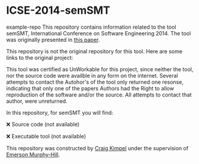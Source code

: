 # ICSE-2014-semSMT
example-repo
This repository contains information related to the tool semSMT, International Conference on Software Engineering 2014. 
The tool was originally presented in [this paper](http://doi.acm.org/10.1145/2591062.2591072).

This repository is not the original repository for this tool. Here are some links to the original project:

This tool was certified as UnWorkable for this project, since neither the tool, nor the source code were availble in any form on the internet. Several attempts to contact the Autohor's of the tool only returned one resonse, indicating that only one of the papers Authors had the Right to allow reproduction of the software and/or the source.
All attempts to contact that author, were unreturned.

In this repository, for semSMT you will find:

:x: Source code (not available)

:x: Executable tool (not available)

This repository was constructed by [Craig Kimpel](https://github.com/cskimpel) under the supervision of [Emerson Murphy-Hill](https://github.com/CaptainEmerson). 

